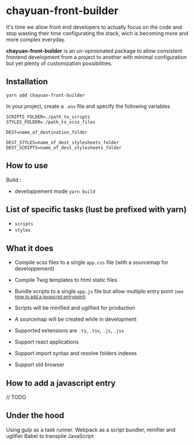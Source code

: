 # chayuan-front-builder

It's time we allow front end developers to actually focus on the code and stop wasting their time configurating the stack, wich is becoming more and more complex everyday.

**chayuan-front-builder** is an un-opinionated package to allow consistent frontend development from a project to another with minimal configuration but yet plenty of customization possibilities.

## Installation

`yarn add chayuan-front-builder`

In your project, create a `.env` file
and specify the following variables

```
SCRIPTS_FOLDER=./path_to_scripts
STYLES_FOLDER=./path_to_scss_files

DEST=name_of_destination_folder

DEST_STYLES=name_of_dest_stylesheets_folder
DEST_SCRIPTS=name_of_dest_stylesheets_folder
```

## How to use


Build :

- developpement mode `yarn build`

## List of specific tasks (lust be prefixed with yarn)

- `scripts`
- `styles`

## What it does

- Compile scss files to a single `app.css` file (with a sourcemap for developpement)

- Compile Twig templates to html static files

- Bundle scripts to a single `app.js` file but allow multiple entry point 
<small>(see <a href="#">How to add a javascript entrypoint)</a></small>

- Scripts will be minified and uglified for production

- A sourcemap will be created while in development

- Supported extensions are `.ts`, `.tsx`, `.js`, `.jsx`

- Support react applications

- Support import syntax and resolve folders indexes

- Support old browser

## How to add a javascript entry

// TODO

## Under the hood

Using gulp as a task runner.
Webpack as a script bundler, minifier and uglifier
Babel to transpile JavaScript

